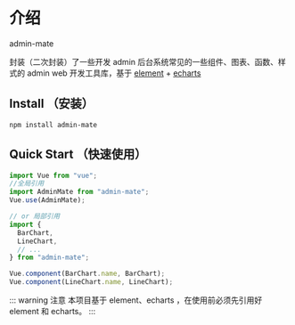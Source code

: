 # 介绍

admin-mate

封装（二次封装）了一些开发 admin 后台系统常见的一些组件、图表、函数、样式的 admin web 开发工具库，基于 [element](https://element.eleme.cn/) + [echarts](https://echarts.apache.org/zh/index.html)

## Install （安装）

```shell
npm install admin-mate
```

## Quick Start （快速使用）

```javascript
import Vue from "vue";
//全局引用
import AdminMate from "admin-mate";
Vue.use(AdminMate);

// or 局部引用
import {
  BarChart,
  LineChart,
  // ...
} from "admin-mate";

Vue.component(BarChart.name, BarChart);
Vue.component(LineChart.name, LineChart);
```

::: warning 注意
本项目基于 element、echarts ，在使用前必须先引用好 element 和 echarts。
:::
